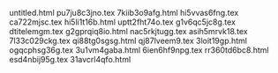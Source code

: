 untitled.html
pu7ju8c3jno.tex
7kiib3o9afg.html
hi5vvas6fng.tex
ca722mjsc.tex
hi5li1t16b.html
uptt2fht74o.tex
g1v6qc5jc8g.tex
dtitelemgm.tex
g2gprqiq8io.html
nac5rkjtugg.tex
asih5mrvk18.tex
7l33c029ckg.tex
qi88tg0sgsg.html
qj87lveem9.tex
3loit19gp.html
ogqcphsg36g.tex
3u1vm4gaba.html
6ien6hf9npg.tex
rr360td6bc8.html
esd4nbij95g.tex
31avcrl4qfo.html